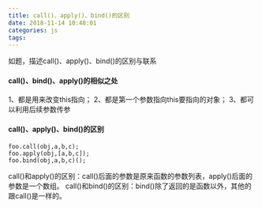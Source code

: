 ```yaml
---
title: call()、apply()、bind()的区别
date: 2018-11-14 10:48:01
categories: js
tags:
---
```

如题，描述call()、apply()、bind()的区别与联系

<!--more-->
#### call()、bind()、apply()的相似之处
1、都是用来改变this指向；
2、都是第一个参数指向this要指向的对象；
3、都可以利用后续参数传参

#### call()、apply()、bind()的区别

	foo.call(obj,a,b,c);
	foo.apply(obj,[a,b,c]);
	foo.bind(obj,a,b,c)();

call()和apply()的区别：call()后面的参数是原来函数的参数列表，apply()后面的参数是一个数组。
call()和bind()的区别：bind()除了返回的是函数以外，其他的跟call()是一样的。